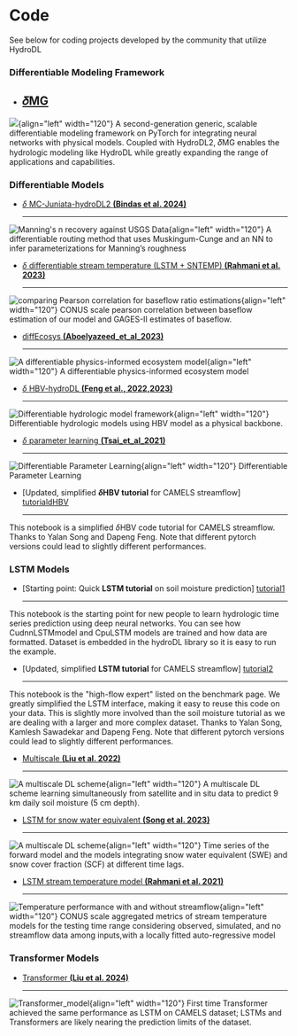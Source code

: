 # Code 

See below for coding projects developed by the community that utilize HydroDL


### Differentiable Modeling Framework

<div class="result" markdown>
  <div class="grid cards" markdown>

-   [𝛿MG][lonzarich_2024.md]
    ---
![](../assets/project-figures/dMG.png){align="left" width="120"}
A second-generation generic, scalable differentiable modeling framework on PyTorch for integrating neural networks with physical models. Coupled with HydroDL2, 𝛿MG enables the hydrologic modeling like HydroDL while greatly expanding the range of applications and capabilities.


  </div>
</div>


### Differentiable Models

<div class="result" markdown>
  <div class="grid cards" markdown>

-   [$\delta$ MC-Juniata-hydroDL2 __(Bindas et al. 2024)__][bindas_2023.md]

    ---
![Manning's n recovery against USGS Data](../assets/project-figures/wrcr27009-fig-0001-m.jpg){align="left" width="120"}
A differentiable routing method that uses Muskingum-Cunge and an NN to infer parameterizations for Manning’s roughness


  </div>
</div>
<div class="result" markdown>
  <div class="grid cards" markdown>

-   [$\delta$ differentiable stream temperature (LSTM + SNTEMP) __(Rahmani et al. 2023)__][Rahmani_et_al_2023.md]

    ---
![comparing Pearson correlation for baseflow ratio estimations](../assets/project-figures/Fig5_Rahmani2023.PNG){align="left" width="120"}
CONUS scale pearson correlation between baseflow estimation of our model and GAGES-II estimates of baseflow.

  </div>
</div>

<div class="result" markdown>
  <div class="grid cards" markdown>

-   [diffEcosys __(Aboelyazeed_et_al_2023)__][Aboelyazeed_et_al_2023.md]

    ---
![A differentiable physics-informed ecosystem model](../assets/project-figures/Aboelyazeed_2023.png){align="left" width="120"}
A differentiable physics-informed ecosystem model 

  </div>
</div>
<div class="result" markdown>
  <div class="grid cards" markdown>

-   [$\delta$ HBV-hydroDL __(Feng et al., 2022,2023)__][feng_2023.md]

    ---
![Differentiable hydrologic model framework](../assets/project-figures/diffHBV.png){align="left" width="120"}
Differentiable hydrologic models using HBV model as a physical backbone.

  </div>
</div>

<div class="result" markdown>
  <div class="grid cards" markdown>

-   [$\delta$ parameter learning __(Tsai_et_al_2021)__][Tsai_et_al_2021.md]

    ---
![Differentiable Parameter Learning](../assets/project-figures/Tsai_etal2021.png){align="left" width="120"}
Differentiable Parameter Learning

  </div>
</div>


<div class="result" markdown>
  <div class="grid cards" markdown>

-   [Updated, simplified __$\delta$HBV tutorial__ for CAMELS streamflow] [tutorialdHBV]
  
    --- 
This notebook is a simplified $\delta$HBV code tutorial for CAMELS streamflow. Thanks to Yalan Song and Dapeng Feng. Note that different pytorch versions could lead to slightly different performances. 


  </div>
</div>


### LSTM Models

<div class="result" markdown>
  <div class="grid cards" markdown>

-   [Starting point: Quick __LSTM tutorial__ on soil moisture prediction] [tutorial1]
  
    --- 
This notebook is the starting point for new people to learn hydrologic time series prediction using deep neural networks. You can see how CudnnLSTMmodel and CpuLSTM models are trained and how data are formatted. Dataset is embedded in the hydroDL library so it is easy to run the example.


  </div>
</div>



<div class="result" markdown>
  <div class="grid cards" markdown>

-   [Updated, simplified __LSTM tutorial__ for CAMELS streamflow] [tutorial2]
  
    --- 
This notebook is the "high-flow expert" listed on the benchmark page. We greatly simplified the LSTM interface, making it easy to reuse this code on your data. This is slightly more involved than the soil moisture tutorial as we are dealing with a larger and more complex dataset. Thanks to Yalan Song, Kamlesh Sawadekar and Dapeng Feng. Note that different pytorch versions could lead to slightly different performances. 


  </div>
</div>

<div class="result" markdown>
  <div class="grid cards" markdown>

-   [Multiscale __(Liu et al. 2022)__][liu_2022.md]

    --- 
![A multiscale DL scheme](../assets/project-figures/liu_2022.jpg){align="left" width="120"}
A multiscale DL scheme learning simultaneously from satellite and in situ data to predict 9 km daily soil moisture (5 cm depth). 

  </div>
</div>

<div class="result" markdown>
  <div class="grid cards" markdown>

-   [LSTM for snow water equivalent __(Song et al. 2023)__][Song_SWE_2023.md]
   
    ---
![A multiscale DL scheme](../assets/project-figures/Song_2023_SWE.png){align="left" width="120"}
Time series of the forward model and the models integrating snow water equivalent (SWE) and snow cover fraction (SCF) at different time lags. 

  </div>
</div>
<div class="result" markdown>
  <div class="grid cards" markdown>

-   [LSTM stream temperature model __(Rahmani et al. 2021)__][Rahmani_et_al_2021.md]
   
    ---
![Temperature performance with and without streamflow](../assets/project-figures/Rahmani_et_al_2021.PNG){align="left" width="120"}
CONUS scale aggregated metrics of stream temperature models for the testing time range considering observed, simulated, and no streamflow data among inputs,with a locally fitted auto-regressive model

  </div>
</div>

### Transformer Models

<div class="result" markdown>
  <div class="grid cards" markdown>

-   [Transformer __(Liu et al. 2024)__][liu_2024.md]

    --- 
![Transformer_model](../assets/project-figures/liu_2024.jpg){align="left" width="120"}
First time Transformer achieved the same performance as LSTM on CAMELS dataset; LSTMs and Transformers are likely nearing the prediction limits of the dataset.

  </div>
</div>

  [feng_2023.md]: ../codes/feng_2023.md
  [tutorialdHBV]: https://colab.research.google.com/drive/12sGKg-hy0o2s_2T8-9Yg47kZuliDvD1x#scrollTo=2ZJZDSlqrpFw
  [tutorial1]: https://colab.research.google.com/drive/1C4LIgMcqef3WxEd8TosLXP6tGD-CAXsJ
  [tutorial2]: https://bit.ly/47KqJHK
  [bindas_2023.md]: ../codes/bindas_2023.md
  [liu_2022.md]: ../codes/liu_2022.md
  [Song_SWE_2023.md]: ../codes/Song_SWE_2023.md
  [Rahmani_et_al_2021.md]: ../codes/Rahmani_et_al_2021.md
  [Aboelyazeed_et_al_2023.md]: ../codes/Aboelyazeed_2023.md
  [Tsai_et_al_2021.md]: ../codes/Tsai_2021.md
  [Rahmani_et_al_2023.md]: ../codes/Rahmani_et_al_2023.md
  [liu_2024.md]: ../codes/liu_2024.md
  [lonzarich_2024.md]: ../codes/lonzarich_2024.md
